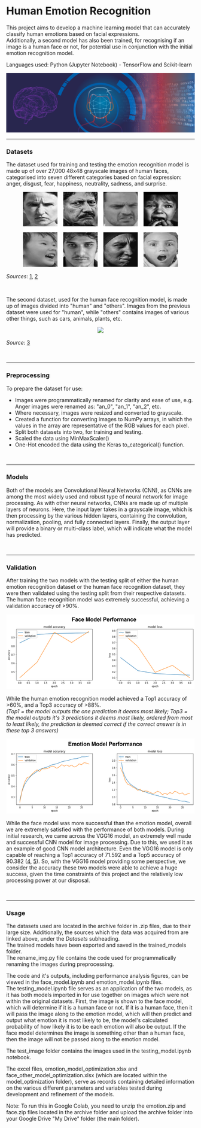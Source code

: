 # Human Emotion Recognition  
  
This project aims to develop a machine learning model that can accurately classify human emotions based on facial expressions.  
Additionally, a second model has also been trained, for recognising if an image is a human face or not, for potential use in conjunction with the initial emotion recognition model.  
  
Languages used: Python (Jupyter Notebook) - TensorFlow and Scikit-learn  
  
<img src="images/emotion_ML.jpg"/>
  
</br>  
  
------------------------  
  
### Datasets
The dataset used for training and testing the emotion recognition model is made up of over 27,000 48x48 grayscale images of human faces, categorised into seven different categories based on facial expression: anger, disgust, fear, happiness, neutrality, sadness, and surprise.  
  
<p align="center">
  <img src="images/emotion_faces.png" height="200"/>
</p>  

*Sources*: [1](https://www.kaggle.com/datasets/sudarshanvaidya/random-images-for-face-emotion-recognition), [2](https://www.kaggle.com/datasets/jonathanoheix/face-expression-recognition-dataset)  
  
</br>  
  
The second dataset, used for the human face recognition model, is made up of images divided into "human" and "others". Images from the previous dataset were used for "human", while "others" contains images of various other things, such as cars, animals, plants, etc.  
  
<p align="center">
  <img src="images/other.png" height="200"/>
</p>  

*Source*: [3](https://www.kaggle.com/datasets/prasunroy/natural-images)  
  
</br>  
  
---------------------  
  
### Preprocessing  
To prepare the dataset for use:  
- Images were programmatically renamed for clarity and ease of use, e.g. Anger images were renamed as: "an_0", "an_1", "an_2", etc.  
- Where necessary, images were resized and converted to grayscale.  
- Created a function for converting images to NumPy arrays, in which the values in the array are representative of the RGB values for each pixel.  
- Split both datasets into two, for training and testing.  
- Scaled the data using MinMaxScaler()
- One-Hot encoded the data using the Keras to_categorical() function.  
  
</br>  
  
--------------
  
### Models  
Both of the models are Convolutional Neural Networks (CNN), as CNNs are among the most widely used and robust type of neural network for image processing. As with other neural networks, CNNs are made up of multiple layers of neurons. Here, the input layer takes in a grayscale image, which is then processing by the various hidden layers, containing the convolution, normalization, pooling, and fully connected layers. Finally, the output layer will provide a binary or multi-class label, which will indicate what the model has predicted.  
  
</br>  
  
-----------------
  
### Validation
After training the two models with the testing split of either the human emotion recognition dataset or the human face recognition dataset, they were then validated using the testing split from their respective datasets.  
The human face recognition model was extremely successful, achieving a validation accuracy of >90%.  
  
<p align="center">
  <img src="images/face_performance.png" height="200"/>
</p> 
  
While the human emotion recognition model achieved a Top1 accuracy of >60%, and a Top3 accuracy of >88%.  
*(Top1 = the model outputs the one prediction it deems most likely; Top3 = the model outputs it's 3 predictions it deems most likely, ordered from most to least likely, the prediction is deemed correct if the correct answer is in these top 3 answers)*  
  
<p align="center">
  <img src="images/emotion_performance.png" height="200"/>
</p> 
  
While the face model was more successful than the emotion model, overall we are extremely satisfied with the performance of both models. During initial research, we came across the VGG16 model, an extremely well made and successful CNN model for image processing. Due to this, we used it as an example of good CNN model architecture. Even the VGG16 model is only capable of reaching a Top1 accuracy of 71.592 and a Top5 accuracy of 90.382 ([4](https://pytorch.org/vision/main/models/generated/torchvision.models.vgg16.html), [5](https://github.com/ashushekar/VGG16)). So, with the VGG16 model providing some perspective, we consider the accuracy these two models were able to achieve a huge success, given the time constraints of this project and the relatively low processing power at our disposal.  
  
</br>  
  
---------------------
  
### Usage
The datasets used are located in the archive folder in .zip files, due to their large size. Additionally, the sources which the data was acquired from are linked above, under the *Datasets* subheading.  
The trained models have been exported and saved in the trained_models folder.  
The rename_img.py file contains the code used for programmatically renaming the images during preprocessing.  
  
The code and it's outputs, including performance analysis figures, can be viewed in the face_model.ipynb and emotion_model.ipynb files.  
The testing_model.ipynb file serves as an application of the two models, as it has both models imported in for use together on images which were not within the original datasets. First, the image is shown to the face model, which will determine if it is a human face or not. If it is a human face, then it will pass the image along to the emotion model, which will then predict and output what emotion it is most likely to be, the model's calculated probability of how likely it is to be each emotion will also be output. If the face model determines the image is something other than a human face, then the image will not be passed along to the emotion model.  
  
The test_image folder contains the images used in the testing_model.ipynb notebook.  
  
The excel files, emotion_model_optimization.xlsx and face_other_model_optimization.xlsx (which are located within the model_optimization folder), serve as records containing detailed information on the various different parameters and variables tested during development and refinement of the models.  
  
Note: To run this in Google Colab, you need to unzip the emotion.zip and face.zip files located in the archive folder and upload the archive folder into your Google Drive "My Drive" folder (the main folder).  
